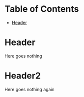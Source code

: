 <!-- mdtocstart -->

# Table of Contents

- [Header](#header)

<!-- mdtocend -->

# Header

Here goes nothing

# Header2

Here goes nothing again
